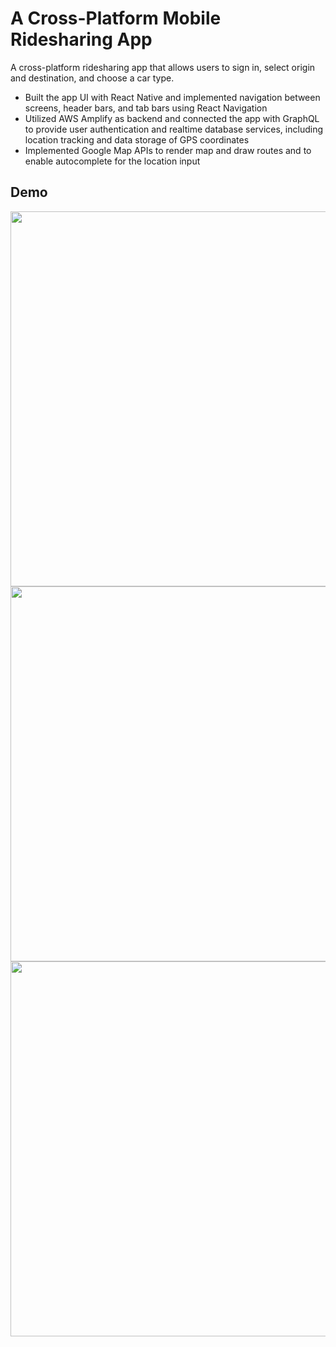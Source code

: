 # A Cross-Platform Mobile Ridesharing App
 A cross-platform ridesharing app that allows users to sign in, select origin and destination, and choose a car type. 

* Built the app UI with React Native and implemented navigation between screens, header bars, and tab bars using React Navigation
* Utilized AWS Amplify as backend and connected the app with GraphQL to provide user authentication and realtime database services, including location tracking and data storage of GPS coordinates
* Implemented Google Map APIs to render map and draw routes and to enable autocomplete for the location input

 ## Demo
<image src="./demo/Home-map.gif" height="600"/>
<image src="./demo/Location-search.gif" height="600"/>
<image src="./demo/Route-map.gif" height="600"/>
